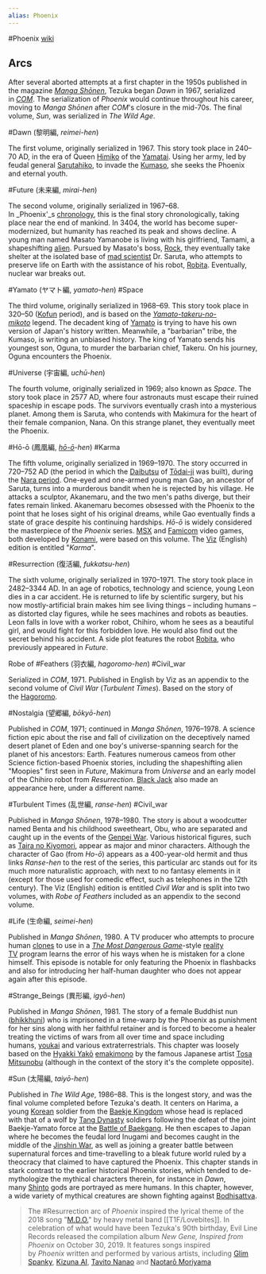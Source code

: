 ```yaml
---
alias: Phoenix
---
```

#Phoenix
[wiki](https://en.wikipedia.org/wiki/Phoenix_(manga) "Phoenix (manga)")

## Arcs
After several aborted attempts at a first chapter in the 1950s published in the magazine _[Manga Shōnen](https://en.wikipedia.org/wiki/Manga_Sh%C5%8Dnen "Manga Shōnen")_, Tezuka began _Dawn_ in 1967, serialized in _[COM](https://en.wikipedia.org/wiki/COM_(manga_magazine) "COM (manga magazine)")_. The serialization of _Phoenix_ would continue throughout his career, moving to _Manga Shōnen_ after _COM_'s closure in the mid-70s. The final volume, _Sun_, was serialized in _The Wild Age_.

#Dawn (黎明編, _reimei-hen_)

The first volume, originally serialized in 1967. This story took place in 240–70 AD, in the era of Queen [Himiko](https://en.wikipedia.org/wiki/Himiko "Himiko") of the [Yamatai](https://en.wikipedia.org/wiki/Yamatai "Yamatai"). Using her army, led by feudal general [Sarutahiko](https://en.wikipedia.org/wiki/Sarutahiko_Okami "Sarutahiko Okami"), to invade the [Kumaso](https://en.wikipedia.org/wiki/Kumaso "Kumaso"), she seeks the Phoenix and eternal youth.

#Future (未来編, _mirai-hen_)

The second volume, originally serialized in 1967–68. In _Phoenix'_s [chronology](https://en.wikipedia.org/wiki/Chronology "Chronology"), this is the final story chronologically, taking place near the end of mankind. In 3404, the world has become super-modernized, but humanity has reached its peak and shows decline. A young man named Masato Yamanobe is living with his girlfriend, Tamami, a shapeshifting [alien](https://en.wikipedia.org/wiki/Extraterrestrial_life "Extraterrestrial life"). Pursued by Masato's boss, [Rock](https://en.wikipedia.org/wiki/Rock_(manga) "Rock (manga)"), they eventually take shelter at the isolated base of [mad scientist](https://en.wikipedia.org/wiki/Mad_scientist "Mad scientist") Dr. Saruta, who attempts to preserve life on Earth with the assistance of his robot, [Robita](https://en.wikipedia.org/wiki/Robita "Robita"). Eventually, nuclear war breaks out.

#Yamato (ヤマト編, _yamato-hen_) #Space

The third volume, originally serialized in 1968–69. This story took place in 320–50 ([Kofun](https://en.wikipedia.org/wiki/Kofun "Kofun") period), and is based on the _[Yamato-takeru-no-mikoto](https://en.wikipedia.org/wiki/Yamato_Takeru "Yamato Takeru")_ legend. The decadent king of [Yamato](https://en.wikipedia.org/wiki/Yamato_Province "Yamato Province") is trying to have his own version of Japan's history written. Meanwhile, a "barbarian" tribe, the Kumaso, is writing an unbiased history. The king of Yamato sends his youngest son, Oguna, to murder the barbarian chief, Takeru. On his journey, Oguna encounters the Phoenix.

#Universe (宇宙編, _uchū-hen_)

The fourth volume, originally serialized in 1969; also known as _Space_. The story took place in 2577 AD, where four astronauts must escape their ruined spaceship in escape pods. The survivors eventually crash into a mysterious planet. Among them is Saruta, who contends with Makimura for the heart of their female companion, Nana. On this strange planet, they eventually meet the Phoenix.

#Hō-ō (鳳凰編, _[hō-ō](https://en.wikipedia.org/wiki/Fenghuang "Fenghuang")-hen_) #Karma

The fifth volume, originally serialized in 1969–1970. The story occurred in 720–752 AD (the period in which the [Daibutsu](https://en.wikipedia.org/wiki/Daibutsu "Daibutsu") of [Tōdai-ji](https://en.wikipedia.org/wiki/T%C5%8Ddai-ji "Tōdai-ji") was built), during the [Nara period](https://en.wikipedia.org/wiki/Nara_period "Nara period"). One-eyed and one-armed young man Gao, an ancestor of Saruta, turns into a murderous bandit when he is rejected by his village. He attacks a sculptor, Akanemaru, and the two men's paths diverge, but their fates remain linked. Akanemaru becomes obsessed with the Phoenix to the point that he loses sight of his original dreams, while Gao eventually finds a state of grace despite his continuing hardships. _Hō-ō_ is widely considered the masterpiece of the _Phoenix_ series. [MSX](https://en.wikipedia.org/wiki/Hi_no_Tori_Hououhen_(MSX) "Hi no Tori Hououhen (MSX)") and [Famicom](https://en.wikipedia.org/wiki/Hi_no_Tori_Hououhen:_Gaou_no_Bouken "Hi no Tori Hououhen: Gaou no Bouken") video games, both developed by [Konami](https://en.wikipedia.org/wiki/Konami "Konami"), were based on this volume. The [Viz](https://en.wikipedia.org/wiki/Viz_(comics) "Viz (comics)") (English) edition is entitled "_Karma_".

#Resurrection (復活編, _fukkatsu-hen_)

The sixth volume, originally serialized in 1970–1971. The story took place in 2482–3344 AD. In an age of robotics, technology and science, young Leon dies in a car accident. He is returned to life by scientific surgery, but his now mostly-artificial brain makes him see living things – including humans – as distorted clay figures, while he sees machines and robots as beauties. Leon falls in love with a worker robot, Chihiro, whom he sees as a beautiful girl, and would fight for this forbidden love. He would also find out the secret behind his accident. A side plot features the robot [Robita](https://en.wikipedia.org/wiki/Robita "Robita"), who previously appeared in _Future_.

Robe of #Feathers (羽衣編, _hagoromo-hen_) #Civil_war

Serialized in _COM_, 1971. Published in English by Viz as an appendix to the second volume of _Civil War_ (_Turbulent Times_). Based on the story of the [Hagoromo](https://en.wikipedia.org/wiki/Hagoromo_(play) "Hagoromo (play)").

#Nostalgia (望郷編, _bōkyō-hen_)

Published in _COM_, 1971; continued in _Manga Shōnen_, 1976–1978. A science fiction epic about the rise and fall of civilization on the deceptively named desert planet of Eden and one boy's universe-spanning search for the planet of his ancestors: Earth. Features numerous cameos from other Science fiction-based Phoenix stories, including the shapeshifting alien "Moopies" first seen in _Future_, Makimura from _Universe_ and an early model of the Chihiro robot from _Resurrection_. [Black Jack](https://en.wikipedia.org/wiki/Black_Jack_(character) "Black Jack (character)") also made an appearance here, under a different name.

#Turbulent Times (乱世編, _ranse-hen_) #Civil_war 

Published in _Manga Shōnen_, 1978–1980. The story is about a woodcutter named Benta and his childhood sweetheart, Obu, who are separated and caught up in the events of the [Genpei War](https://en.wikipedia.org/wiki/Genpei_War "Genpei War"). Various historical figures, such as [Taira no Kiyomori](https://en.wikipedia.org/wiki/Taira_no_Kiyomori "Taira no Kiyomori"), appear as major and minor characters. Although the character of Gao (from _Ho-ō_) appears as a 400-year-old hermit and thus links _Ranse-hen_ to the rest of the series, this particular arc stands out for its much more naturalistic approach, with next to no fantasy elements in it (except for those used for comedic effect, such as telephones in the 12th century). The Viz (English) edition is entitled _Civil War_ and is split into two volumes, with _Robe of Feathers_ included as an appendix to the second volume.

#Life (生命編, _seimei-hen_)

Published in _Manga Shōnen_, 1980. A TV producer who attempts to procure human [clones](https://en.wikipedia.org/wiki/Cloning "Cloning") to use in a _[The Most Dangerous Game](https://en.wikipedia.org/wiki/The_Most_Dangerous_Game "The Most Dangerous Game")_-style [reality TV](https://en.wikipedia.org/wiki/Reality_TV "Reality TV") program learns the error of his ways when he is mistaken for a clone himself. This episode is notable for only featuring the Phoenix in flashbacks and also for introducing her half-human daughter who does not appear again after this episode.

#Strange_Beings (異形編, _igyō-hen_)

Published in _Manga Shōnen_, 1981. The story of a female Buddhist nun ([bhikkhuni](https://en.wikipedia.org/wiki/Bhikkhuni "Bhikkhuni")) who is imprisoned in a time-warp by the Phoenix as punishment for her sins along with her faithful retainer and is forced to become a healer treating the victims of wars from all over time and space including humans, [youkai](https://en.wikipedia.org/wiki/Youkai "Youkai") and various extraterrestrials. This chapter was loosely based on the [Hyakki Yakō](https://en.wikipedia.org/wiki/Hyakki_Yak%C5%8D "Hyakki Yakō") [emakimono](https://en.wikipedia.org/wiki/Emakimono "Emakimono") by the famous Japanese artist [Tosa Mitsunobu](https://en.wikipedia.org/wiki/Tosa_Mitsunobu "Tosa Mitsunobu") (although in the context of the story it's the complete opposite).

#Sun (太陽編, _taiyō-hen_) 

Published in _The Wild Age_, 1986–88. This is the longest story, and was the final volume completed before Tezuka's death. It centers on Harima, a young [Korean](https://en.wikipedia.org/wiki/Koreans "Koreans") soldier from the [Baekje Kingdom](https://en.wikipedia.org/wiki/Baekje_Kingdom "Baekje Kingdom") whose head is replaced with that of a wolf by [Tang Dynasty](https://en.wikipedia.org/wiki/Tang_Dynasty "Tang Dynasty") soldiers following the defeat of the joint Baekje-Yamato force at the [Battle of Baekgang](https://en.wikipedia.org/wiki/Battle_of_Baekgang "Battle of Baekgang"). He then escapes to Japan where he becomes the feudal lord Inugami and becomes caught in the middle of the [Jinshin War](https://en.wikipedia.org/wiki/Jinshin_War "Jinshin War"), as well as joining a greater battle between supernatural forces and time-travelling to a bleak future world ruled by a theocracy that claimed to have captured the Phoenix. This chapter stands in stark contrast to the earlier historical Phoenix stories, which tended to de-mythologize the mythical characters therein, for instance in _Dawn_, many [Shinto](https://en.wikipedia.org/wiki/Shinto "Shinto") gods are portrayed as mere humans. In this chapter, however, a wide variety of mythical creatures are shown fighting against [Bodhisattva](https://en.wikipedia.org/wiki/Bodhisattva "Bodhisattva").


> The #Resurrection arc of _Phoenix_ inspired the lyrical theme of the 2018 song "[M.D.O.](https://en.wikipedia.org/wiki/Clockwork_Immortality "Clockwork Immortality")" by heavy metal band [[T1F/Lovebites]]. In celebration of what would have been Tezuka's 90th birthday, Evil Line Records released the compilation album _New Gene, Inspired from Phoenix_ on October 30, 2019. It features songs inspired by _Phoenix_ written and performed by various artists, including [Glim Spanky](https://en.wikipedia.org/wiki/Glim_Spanky "Glim Spanky"), [Kizuna AI](https://en.wikipedia.org/wiki/Kizuna_AI "Kizuna AI"), [Tavito Nanao](https://en.wikipedia.org/wiki/Tavito_Nanao "Tavito Nanao") and [Naotarō Moriyama](https://en.wikipedia.org/wiki/Naotar%C5%8D_Moriyama "Naotarō Moriyama")